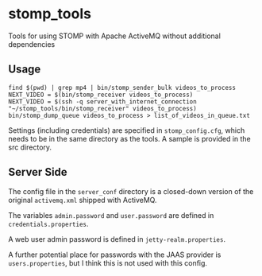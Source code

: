 # stomp_tools
Tools for using STOMP with Apache ActiveMQ without additional dependencies

## Usage
```
find $(pwd) | grep mp4 | bin/stomp_sender_bulk videos_to_process
NEXT_VIDEO = $(bin/stomp_receiver videos_to_process)
NEXT_VIDEO = $(ssh -q server_with_internet_connection "~/stomp_tools/bin/stomp_receiver" videos_to_process)
bin/stomp_dump_queue videos_to_process > list_of_videos_in_queue.txt
```
Settings (including credentials) are specified in `stomp_config.cfg`, which needs to be in the same directory as the tools. A sample is provided in the src directory.

## Server Side
The config file in the `server_conf` directory is a closed-down version of the original `activemq.xml` shipped with ActiveMQ.

The variables `admin.password` and `user.password` are defined in `credentials.properties`.

A web user admin password is defined in `jetty-realm.properties`.

A further potential place for passwords with the JAAS provider is `users.properties`, but I think this is not used with this config.
